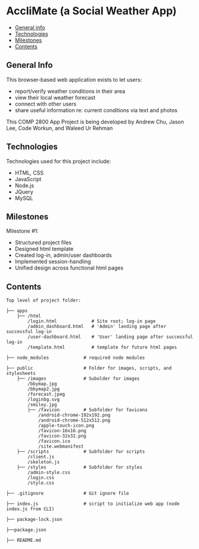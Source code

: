 # AccliMate (a Social Weather App)

- [General info](#general-info)
- [Technologies](#technologies)
- [Milestones](#Milestones)
- [Contents](#content)

## General Info

This browser-based web application exists to let users:
- report/verify weather conditions in their area
- view their local weather forecast
- connect with other users 
- share useful information re: current conditions via text and photos

This COMP 2800 App Project is being developed by Andrew Chu, Jason Lee, Code Workun, and Waleed Ur Rehman

## Technologies

Technologies used for this project include:

- HTML, CSS
- JavaScript
- Node.js
- JQuery
- MySQL

## Milestones

Milestone #1:
- Structured project files
- Designed html template
- Created log-in, admin/user dashboards
- Implemented session-handling
- Unified design across functional html pages

## Contents

```
Top level of project folder:

├── apps
    ├── /html
        /login.html             # Site root; log-in page
        /admin_dashboard.html   # 'Admin' landing page after successful log-in
        /user-dashboard.html    # 'User' landing page after successful log-in
        /template.html          # template for future html pages

├── node_modules             # required node modules

├── public                   # Folder for images, scripts, and stylesheets
    ├── /images              # Subolder for images
        /bbymap.jpg
        /bbymap2.jpg
        /forecast.jpeg
        /loginbg.svg
        /smiley.jpg
        ├── /favicon         # Subfolder for favicons
            /android-chrome-192x192.png
            /android-chrome-512x512.png
            /apple-touch-icon.png
            /favicon-16x16.png
            /favicon-32x32.png
            /favicon.ico
            /site.webmanifest   
    ├── /scripts             # Subfolder for scripts
        /client.js
        /skeleton.js
    ├── /styles              # Subfolder for styles
        /admin-style.css
        /login.css
        /style.css

├── .gitignore               # Git ignore file

├── index.js                 # script to initialize web app (node index.js from CLI)

├── package-lock.json

├──package.json

├── README.md

